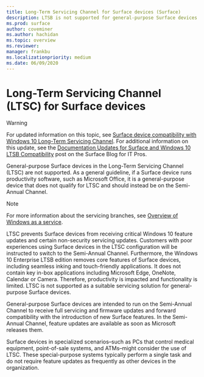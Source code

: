 ```yaml
---
title: Long-Term Servicing Channel for Surface devices (Surface)
description: LTSB is not supported for general-purpose Surface devices and should be used for specialized devices only.
ms.prod: surface
author: coveminer
ms.author: hachidan
ms.topic: overview
ms.reviewer: 
manager: frankbu
ms.localizationpriority: medium
ms.date: 06/09/2020
---
```


# Long-Term Servicing Channel (LTSC) for Surface devices

>[!WARNING]
>For updated information on this topic, see [Surface device compatibility with Windows 10 Long-Term Servicing Channel](surface-device-compatibility-with-windows-10-ltsc.md). For additional information on this update, see the [Documentation Updates for Surface and Windows 10 LTSB Compatibility](https://blogs.technet.microsoft.com/surface/2017/04/11/documentation-updates-for-surface-and-windows-10-ltsb-compatibility) post on the Surface Blog for IT Pros.

General-purpose Surface devices in the Long-Term Servicing Channel (LTSC) are not supported. As a general guideline, if a Surface device runs productivity software, such as Microsoft Office, it is a general-purpose device that does not qualify for LTSC and should instead be on the Semi-Annual Channel.

>[!NOTE]
>For more information about the servicing branches, see [Overview of Windows as a service](https://technet.microsoft.com/itpro/windows/manage/waas-overview).

LTSC prevents Surface devices from receiving critical Windows 10 feature updates and certain non-security servicing updates. Customers with poor experiences using Surface devices in the LTSC configuration will be instructed to switch to the Semi-Annual Channel. Furthermore, the Windows 10 Enterprise LTSB edition removes core features of Surface devices, including seamless inking and touch-friendly applications. It does not contain key in-box applications including Microsoft Edge, OneNote, Calendar or Camera. Therefore, productivity is impacted and functionality is limited. LTSC is not supported as a suitable servicing solution for general-purpose Surface devices.

General-purpose Surface devices are intended to run on the Semi-Annual Channel to receive full servicing and firmware updates and forward compatibility with the introduction of new Surface features. In the Semi-Annual Channel, feature updates are available as soon as Microsoft releases them.

Surface devices in specialized scenarios–such as PCs that control medical equipment, point-of-sale systems, and ATMs–might consider the use of LTSC. These special-purpose systems typically perform a single task and do not require feature updates as frequently as other devices in the organization.
